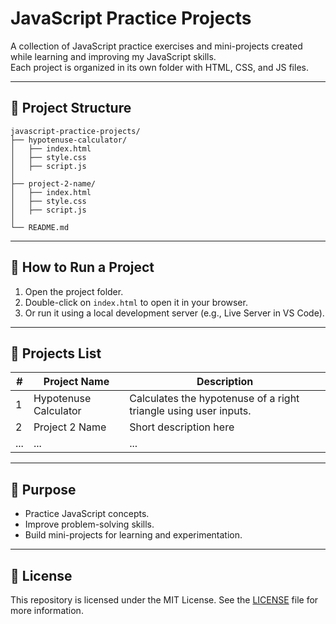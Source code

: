 # JavaScript Practice Projects

A collection of JavaScript practice exercises and mini-projects created while learning and improving my JavaScript skills.  
Each project is organized in its own folder with HTML, CSS, and JS files.

---

## 📂 Project Structure

```
javascript-practice-projects/
├── hypotenuse-calculator/
│   ├── index.html
│   ├── style.css
│   ├── script.js
│
├── project-2-name/
│   ├── index.html
│   ├── style.css
│   ├── script.js
│
└── README.md
```

---

## 🚀 How to Run a Project

1. Open the project folder.
2. Double-click on `index.html` to open it in your browser.
3. Or run it using a local development server (e.g., Live Server in VS Code).

---

## 📌 Projects List

| #   | Project Name          | Description                                                      |
| --- | --------------------- | ---------------------------------------------------------------- |
| 1   | Hypotenuse Calculator | Calculates the hypotenuse of a right triangle using user inputs. |
| 2   | Project 2 Name        | Short description here                                           |
| ... | ...                   | ...                                                              |

---

## 🎯 Purpose

- Practice JavaScript concepts.
- Improve problem-solving skills.
- Build mini-projects for learning and experimentation.

---

## 📜 License

This repository is licensed under the MIT License. See the [LICENSE](LICENSE) file for more information.
